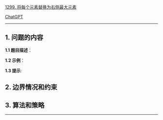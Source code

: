 [1299. 将每个元素替换为右侧最大元素](https://leetcode.cn/problems/replace-elements-with-greatest-element-on-right-side)

[ChatGPT](chat.openai.com)

---

## 1. 问题的内容
**1.1 题目描述**：

**1.2 示例**：

**1.3 提示**:

## 2. 边界情况和约束


## 3. 算法和策略

---

